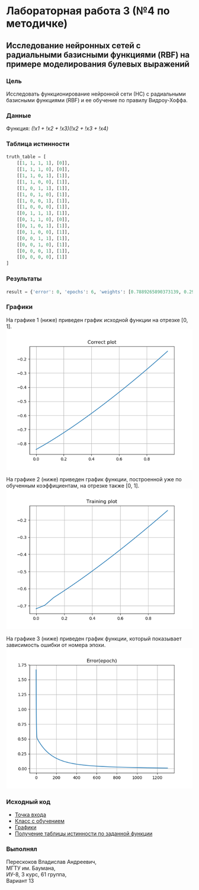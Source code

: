 # Лабораторная работа 3 (№4 по методичке)

## Исследование нейронных сетей с радиальными базисными функциями (RBF) на примере моделирования булевых выражений

### Цель
Исследовать функционирование нейронной сети (НС) с радиальными базисными функциями (RBF) и ее обучение по правилу Видроу-Хоффа.

### Данные
Функция: *(!x1 + !x2 + !x3)(!x2 + !x3 + !x4)*  

### Таблица истинности
```python
truth_table = [
    [[1, 1, 1, 1], [0]], 
    [[1, 1, 1, 0], [0]], 
    [[1, 1, 0, 1], [1]], 
    [[1, 1, 0, 0], [1]], 
    [[1, 0, 1, 1], [1]], 
    [[1, 0, 1, 0], [1]], 
    [[1, 0, 0, 1], [1]], 
    [[1, 0, 0, 0], [1]], 
    [[0, 1, 1, 1], [1]], 
    [[0, 1, 1, 0], [0]], 
    [[0, 1, 0, 1], [1]], 
    [[0, 1, 0, 0], [1]], 
    [[0, 0, 1, 1], [1]], 
    [[0, 0, 1, 0], [1]], 
    [[0, 0, 0, 1], [1]], 
    [[0, 0, 0, 0], [1]]
]
```

### Результаты
```python
result = {'error': 0, 'epochs': 6, 'weights': [0.7889265890373139, 0.29022987270033923, 0.08094013055899255, -0.3]}
```

### Графики
На графике 1 (ниже) приведен график исходной функции на отрезке [0, 1].  
![График 1](/plots/correct.png)

На графике 2 (ниже) приведен график функции, построенной уже по обученным коэффициентам, на отрезке также [0, 1].  
![График 2](/plots/training.png)

На графике 3 (ниже) приведен график функции, который показывает зависимость ошибки от номера эпохи.  
![График 3](/plots/error.png)

### Исходный код
- [Точка входа](/app/main.py)
- [Класс с обучением](/app/neural.py)
- [Графики](/app/plots.py)
- [Получение таблицы истинности по заданной функции](/app/z2.py)

### Выполнял
Перескоков Владислав Андреевич,   
МГТУ им. Баумана,  
ИУ-8, 3 курс, 61 группа,  
Вариант 13  
